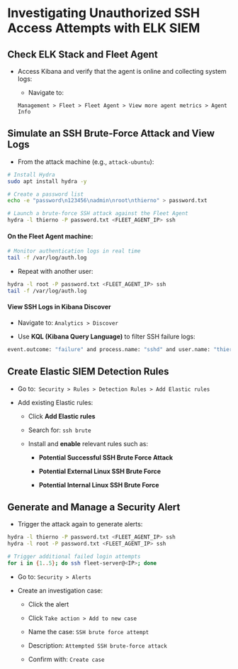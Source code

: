 # Investigating Unauthorized SSH Access Attempts with ELK SIEM

## Check ELK Stack and Fleet Agent

- Access Kibana and verify that the agent is online and collecting system logs:

  - Navigate to:

  `Management > Fleet > Fleet Agent > View more agent metrics > Agent Info`

## Simulate an SSH Brute-Force Attack and View Logs

- From the attack machine (e.g., `attack-ubuntu`):

```sh
# Install Hydra
sudo apt install hydra -y

# Create a password list
echo -e "password\n123456\nadmin\nroot\nthierno" > password.txt

# Launch a brute-force SSH attack against the Fleet Agent
hydra -l thierno -P password.txt <FLEET_AGENT_IP> ssh
```

#### On the Fleet Agent machine:

```sh
# Monitor authentication logs in real time
tail -f /var/log/auth.log
```

- Repeat with another user:

```sh
hydra -l root -P password.txt <FLEET_AGENT_IP> ssh
tail -f /var/log/auth.log
```

#### View SSH Logs in Kibana Discover

- Navigate to: `Analytics > Discover`

- Use **KQL (Kibana Query Language)** to filter SSH failure logs:

```sh
event.outcome: "failure" and process.name: "sshd" and user.name: "thierno"
```

## Create Elastic SIEM Detection Rules

- Go to:` Security > Rules > Detection Rules > Add Elastic rules`

- Add existing Elastic rules:

  - Click **Add Elastic rules**

  - Search for: `ssh brute`

  - Install and **enable** relevant rules such as:

    - **Potential Successful SSH Brute Force Attack**

    - **Potential External Linux SSH Brute Force**

    - **Potential Internal Linux SSH Brute Force**

## Generate and Manage a Security Alert

- Trigger the attack again to generate alerts:

```sh
hydra -l thierno -P password.txt <FLEET_AGENT_IP> ssh
hydra -l root -P password.txt <FLEET_AGENT_IP> ssh

# Trigger additional failed login attempts
for i in {1..5}; do ssh fleet-server@<IP>; done
```

- Go to: `Security > Alerts`

- Create an investigation case:

  - Click the alert

  - Click `Take action > Add to new case`

  - Name the case: `SSH brute force attempt`

  - Description: `Attempted SSH brute-force attack`

  - Confirm with: `Create case`
